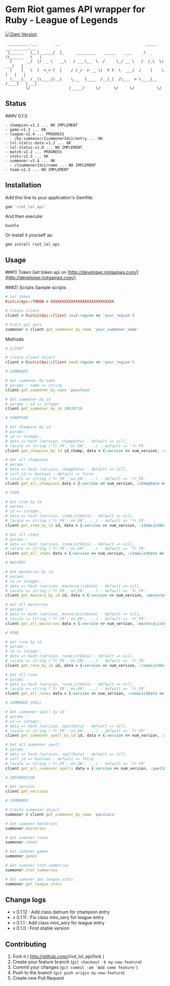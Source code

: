 # Gem Riot games API wrapper for Ruby - League of Legends

[![Gem Version](https://badge.fury.io/rb/riot_lol_api.svg)](http://badge.fury.io/rb/riot_lol_api)

```
 __________.__        __                                      _____ __________.___
 \______   \__| _____/  |_     _________    _____   ____     /  _  \\______   \   |
  |       _/  |/  _ \   __\   / ___\__  \  /     \_/ __ \   /  /_\  \|     ___/   |
  |    |   \  (  <_> )  |    / /_/  > __ \|  Y Y  \  ___/  /    |    \    |   |   |
  |____|_  /__|\____/|__|    \___  (____  /__|_|  /\___  > \____|__  /____|   |___|
         \/                 /_____/     \/      \/     \/          \/
```

## Status

###V 0.1.0

```
- champion-v1.2 ... NO IMPLEMENT
- game-v1.3 ... OK
- league-v2.4 ... PROGRESS
  - /by-summoner/{summonerIds}/entry ... OK
- lol-static-data-v1.2 ... OK
- lol-status-v1.0 ... NO IMPLEMENT
- match-v2.2 ... PROGRESS
- stats-v1.3 ... OK
- summoner-v1.4 ... OK
  - /{summonerIds}/name ... NO IMPLEMENT
- team-v2.3 ... NO IMPLEMENT
```

## Installation

Add this line to your application's Gemfile:
```ruby
gem 'riot_lol_api'
```

And then execute:
```shell
bundle
```

Or install it yourself as:
```shell
gem install riot_lol_api
```

## Usage
###1) Token
Get token api on [http://developer.riotgames.com/](http://developer.riotgames.com/)

###2) Scripts
Sample scripts
```ruby
# Set token
RiotLolApi::TOKEN = XXXXXXXXXXXXXXXXXXXXXXXXXXXX

# Create client
client = RiotLolApi::Client.new(:region => 'your_region')

# Start get data
summoner = client.get_summoner_by_name 'your_summoner_name'

```

Methods
```ruby
# CLIENT

# Create client object
client = RiotLolApi::Client.new(:region => 'your_region')

# SUMMONER

# Get summoner by name
# params : name => string
client.get_summoner_by_name 'pacoloco'

# Get summoner by id
# params : id => integer
client.get_summoner_by_id 20639710

# CHAMPION

# Get champion by id
# params :
# id => integer,
# data => hash (version, champData) - default => nill,
# locale => string ('fr_FR','en_EN', ...) - default => 'fr_FR'
client.get_champion_by_id id_champ, data = {:version => num_version, :champData => 'all'}, locale = 'fr_FR'

# Get all champions
# params :
# data => hash (version, champData) - default => nill,
# sort_id => boolean - default => false
# locale => string ('fr_FR','en_EN', ...) - default => 'fr_FR'
client.get_all_champions data = {:version => num_version, :champData => 'all'}, sort_id = 'false', locale = 'fr_FR'

# ITEM

# Get item by id
# params :
# id => integer,
# data => hash (version, itemListData) - default => nill,
# locale => string ('fr_FR','en_EN', ...) - default => 'fr_FR'
client.get_item_by_id id, data = {:version => num_version, :itemListData => 'all'}, locale = 'fr_FR'

# Get all items
# params :
# data => hash (version, itemListData) - default => nill,
# locale => string ('fr_FR','en_EN', ...) - default => 'fr_FR'
client.get_all_items data = {:version => num_version, :itemListData => 'all'}, locale = 'fr_FR'

# MASTERY

# Get masteries by id
# params :
# id => integer,
# data => hash (version, masteryListData) - default => nill,
# locale => string ('fr_FR','en_EN', ...) - default => 'fr_FR'
client.get_mastery_by_id id, data = {:version => num_version, :masteryListData => 'all'}, locale = 'fr_FR'

# Get all masteries
# params :
# data => hash (version, masteryListData) - default => nill,
# locale => string ('fr_FR','en_EN', ...) - default => 'fr_FR'
client.get_all_masteries data = {:version => num_version, :masteryListData => 'all'}, locale = 'fr_FR'

# RUNE

# Get rune by id
# params :
# id => integer,
# data => hash (version, runeListData) - default => nill,
# locale => string ('fr_FR','en_EN', ...) - default => 'fr_FR'
client.get_rune_by_id id, data = {:version => num_version, :runeListData => 'all'}, locale = 'fr_FR'

# Get all rune
# params :
# data => hash (version, runeListData) - default => nill,
# locale => string ('fr_FR','en_EN', ...) - default => 'fr_FR'
client.get_all_runes data = {:version => num_version, :runeListData => 'all'}, locale = 'fr_FR'

# SUMMONER SPELL

# Get summoner spell by id
# params :
# id => integer,
# data => hash (version, spellData) - default => nill,
# locale => string ('fr_FR','en_EN', ...) - default => 'fr_FR'
client.get_summoner_spell_by_id id, data = {:version => num_version, :spellData => 'all'}, locale = 'fr_FR'

# Get all summoner spell
# params :
# data => hash (version, spellData) - default => nill,
# sort_id => boolean - default => false
# locale => string ('fr_FR','en_EN', ...) - default => 'fr_FR'
client.get_all_summoner_spells data = {:version => num_version, :spellData => 'all'}, sort_id = 'false', locale = 'fr_FR'

# INFORMATION

# Get version
client.get_versions

# SUMMONER

# Create summoner object
summoner = client.get_summoner_by_name 'pacoloco'

# Get sumoner masteries
summoner.masteries

# Get sumoner runes
summoner.runes

# Get sumoner games
summoner.games

# Get sumoner stat_summaries
summoner.stat_summaries

# Get sumoner get_league_stats
summoner.get_league_stats

```

## Change logs

- v 0.1.12 : Add class datnum for champion entry
- v 0.1.11 : Fix class mini_sery for league entry
- v 0.1.1 : Add class mini_sery for league entry
- v 0.1.0 : First stable version

## Contributing

1. Fork it ( http://github.com/<my-github-username>/riot_lol_api/fork )
2. Create your feature branch (`git checkout -b my-new-feature`)
3. Commit your changes (`git commit -am 'Add some feature'`)
4. Push to the branch (`git push origin my-new-feature`)
5. Create new Pull Request

